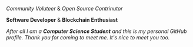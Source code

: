 *Community Voluteer* & 
_Open Source Contrinutor_

**Software Developer** & 
__Blockchain Enthusiast__

_After all I am a **Computer Science Student** and this is my personal GitHub profile. Thank you for coming to meet me. It's nice to meet you too._

